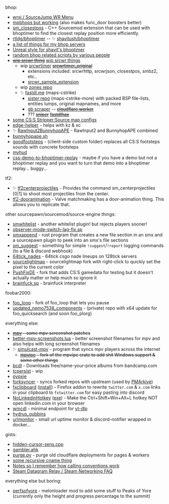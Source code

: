 bhop:
- [wrsj / SourceJump WR Menu](https://github.com/rtldg/wrsj)
- [mpbhops but working](https://github.com/rtldg/mpbhops_but_working) (also makes func_door boosters better)
- [sm_closestpos](https://github.com/rtldg/sm_closestpos) - C++ Sourcemod extension that can be used with bhoptimer to find the closest replay position more efficiently.
- [rtldg/bhoptimer](https://github.com/rtldg/bhoptimer) -- ✨ [shavitush/bhoptimer](https://github.com/shavitush/bhoptimer)
- [a list of things for my bhop servers](https://github.com/rtldg/bhop-server-stuff)
- [Unreal style for shavit's bhoptimer](https://github.com/rtldg/unrealphys)
- [random bhop related scripts by various people](https://github.com/PMArkive/random-shavit-bhoptimer-stuff)
- ~~[wip srcwr thing](https://github.com/rtldg/srcwr)~~ [wip srcwr things](https://github.com/srcwr)
  - wip [srcwrtimer](https://github.com/srcwr/srcwrtimer) ~~[srcwrtimer_original](https://github.com/srcwr/srcwrtimer_original)~~
    - extensions included: srcwrhttp, srcwrjson, closestpos, smbz2, etc..
    - [srcwr_sample_extension](https://github.com/srcwr/srcwrtimer_sample_extension)
  - wip [zones repo](https://github.com/srcwr/zones)
  - ✨ [fastdl.me](https://github.com/srcwr/maps-cstrike) (maps-cstrike)
    - [sister repo](https://github.com/srcwr/maps-cstrike-more) (maps-cstrike-more) with packed BSP file-lists, entities lumps, original mapnames, and more
    - [gb scraper](https://github.com/srcwr/gamebanana-things) -- ~~[cloudflare worker](https://github.com/srcwr/cloudflare-fastdl-worker)~~
    - ??? ~~[sniper](https://github.com/rtldg/sniper)~~ ~~[fastdlhax](https://github.com/rtldg/fastdlhax)~~
- [some CS:S Stripper:Source map configs](https://github.com/rtldg/stripper_source_configs)
- [edge-helper](https://github.com/rtldg/edge-helper) - helps with kz & xc
- ✨ [RawInput2BunnyhopAPE](https://github.com/rtldg/RawInput2BunnyhopAPE/releases) - RawInput2 and BunnyhopAPE combined
- [bunnyhopape.sh](https://gist.github.com/rtldg/74435d792458ae8f4a70f321e48f586e)
- [goodfootsteps](https://github.com/rtldg/goodfootsteps) - (client-side custom folder) replaces all CS:S footsteps sounds with concrete footsteps
- [myhud](https://github.com/rtldg/myhud)
- [css-demo-to-bhoptimer-replay](https://github.com/rtldg/css-demo-to-bhoptimer-replay) - maybe if you have a demo but not a bhoptimer replay and you want to turn that demo into a bhoptimer replay... buggy...

tf2:
- ✨ [tf2centerprojectiles](https://github.com/rtldg/tf2centerprojectiles) - Provides the command sm_centerprojectiles [0|1] to shoot most projectiles from the center.
- [tf2-dooranimation](https://github.com/rtldg/tf2-dooranimation) - Valve matchmaking has a door-animation thing. This allows you to replicate that.

other sourcepawn/sourcemod/source-engine things:
- [smwhitelist](https://github.com/rtldg/smwhitelist) - another whitelist plugin! but rejects players sooner!
- [observer-mode-switch-lag-fix.sp](https://github.com/PMArkive/random-shavit-bhoptimer-stuff/blob/main/observer-mode-switch-lag-fix.sp)
- [smxappend](https://github.com/rtldg/smxappend) - rust program that creates a new file section in an smx and a sourcepawn plugin to peek into an smx's file sections
- [sm_suggest](https://github.com/rtldg/sm_suggest) - something for simple `!suggest`/`!report` logging commands (to a file & discord webhook)
- [64tick_nades](https://github.com/rtldg/64tick_nades) - 64tick csgo nade lineups on 128tick servers
- [sourcelightmap](https://github.com/rtldg/sourcelightmap) - sourcelightmap fork with right-click to quickly set the pixel to the current color
- [PushFixDE](https://github.com/rtldg/PushFixDE) - fork that adds CS:S gamedata for testing but it doesn't actually matter or help much so ignore it
- [brainfuck.sp](https://gist.github.com/rtldg/2a27e8a744d0927f1202e0f9da5a7010) - brainfuck interpreter

foobar2000:
- [foo_loop](https://github.com/rtldg/foo_loop/tree/pauser) - fork of foo_loop that lets you pause
- [updated_nemo7538_components](https://github.com/fb2kfarm/updated_nemo7538_components) - (private) repo with x64 update for foo_quicksearch (and soon foo_plorg)

everything else:
- ~~[mpv](https://github.com/rtldg/mpv/tree/stuff-again) - some mpv screenshot patches~~
- [better-mpv-screenshots.lua](https://gist.github.com/rtldg/04057fea36f8b4c9333fcb8107f3944a) -  better screenshot filenames for mpv and also helps with long screenshot filenames 
- ✨ [simulcast-mpv](https://github.com/rtldg/simulcast-mpv) - program that syncs mpv players across the internet
  - ~~[mpvipc](https://github.com/rtldg/mpvipc) - fork of the mpvipc crate to add shit Windows support & some other things~~
- [bcdl](https://github.com/rtldg/bcdl) - Downloads free/name-your-price albums from bandcamp.com
- [tcpersist](https://github.com/rtldg/tcpersist) - wip
- [pypxie](https://github.com/rtldg/pypxie)
- [forksyncer](https://github.com/rtldg/forksyncer) - syncs forked repos with upstream (used by [PMArkive](https://github.com/PMArkive))
- [fxclipboard](https://github.com/rtldg/fxclipboard) ([install](https://addons.mozilla.org/en-US/firefox/addon/fxclipboard/)) - Firefox addon to rewrite `twitter.com` & `x.com` links in your clipboard to `fxtwitter.com` for easy pasting into discord
- [NoLinkedinHotkey](https://github.com/rtldg/NoLinkedinHotkey) ([exe](https://github.com/rtldg/NoLinkedinHotkey/releases/download/v1/NoLinkedinHotkey.exe)) - Make the Ctrl+Shift+Win+Alt+L hotkey NOT open linkedin.com in your browser
- [wmcdl](https://github.com/rtldg/wmcdl) - minimal endpoint for [yt-dlp](https://github.com/yt-dlp/yt-dlp)
- [hydrus_gubbins](https://github.com/rtldg/hydrus_gubbins)
- [urlmonitor](https://github.com/rtldg/urlmonitor) - small url uptime monitor & discord-notifier wrapped in docker... 

gists:
- [hidden-cursor-sens.cpp](https://gist.github.com/rtldg/e002065e003cb45409ea34e64ddcdb6d)
- [gambler.ahk](https://gist.github.com/rtldg/ca5452ca159832e2df14501d4b1773a3)
- [purge.py](https://gist.github.com/rtldg/00a89d23d547ee39e6f4d9687911f7df) - purge old cloudflare deployments for pages & workers
- [some recursive cname thing](https://gist.github.com/rtldg/67af56b773cb3af80fd745f93d646ff0)
- [Notes so I remember how calling conventions work](https://gist.github.com/rtldg/91dd76b65748540717ed6f88d95a41b1)
- [Steam Datagram Relay / Steam Networking FAQ](https://gist.github.com/rtldg/9e6ea7aa9b37388c119d31043b7f5189)

everything else but boring:
- [perfsofyore](https://github.com/rtldg/perksofyore) - melonloader mod to add some stuff to Peaks of Yore (currently only the height and progress percentage to the summit)
